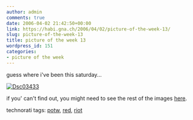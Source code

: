 ```yaml
---
author: admin
comments: true
date: 2006-04-02 21:42:50+00:00
link: https://habi.gna.ch/2006/04/02/picture-of-the-week-13/
slug: picture-of-the-week-13
title: picture of the week 13
wordpress_id: 151
categories:
- picture of the week
---
```



guess where i've been this saturday...



[![Dsc03433](https://habi.gna.ch/blog/images/DSC03433-tm.jpg)](https://habi.gna.ch/blog/images/DSC03433.jpg)



if you' can't find out, you might need to see the rest of the images [here](http://www.flickr.com/photos/habi/sets/72057594097067744/).





technorati tags: [potw](http://www.technorati.com/tag/potw), [red](http://www.technorati.com/tag/red), [riot](http://www.technorati.com/tag/riot)

